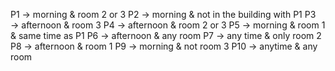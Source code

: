 P1 → morning & room 2 or 3
P2 → morning & not in the building with P1
P3 → afternoon & room 3
P4 → afternoon & room 2 or 3
P5 → morning & room 1 & same time as P1
P6 → afternoon & any room
P7 → any time & only room 2
P8 → afternoon & room 1
P9 → morning & not room 3
P10 → anytime & any room


